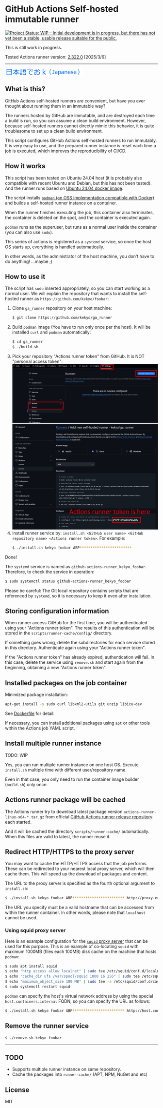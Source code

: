 # GitHub Actions Self-hosted immutable runner

[![Project Status: WIP – Initial development is in progress, but there has not yet been a stable, usable release suitable for the public.](https://www.repostatus.org/badges/latest/wip.svg)](https://www.repostatus.org/#wip)

This is still work in progress.

Tested Actions runner version: [2.322.0](https://github.com/actions/runner/releases) [2025/3/6]

----

[![Japanese language](images/Japanese.256.png)](https://github.com/kekyo/ga_runner/blob/main/README_ja.md)

## What is this?

GitHub Actions self-hosted runners are convenient, but have you ever thought about running them in an immutable way?

The runners hosted by GitHub are immutable, and are destroyed each time a build is run,
so you can assume a clean build environment.
However, because self-hosted runners cannot directly mimic this behavior,
it is quite troublesome to set up a clean build environment.

This script configures GitHub Actions self-hosted runners to run immutably.
It is very easy to use, and the prepared runner instance is reset each time a job is executed, which improves the reproducibility of CI/CD.

## How it works

This script has been tested on Ubuntu 24.04 host
(it is probably also compatible with recent Ubuntu and Debian, but this has not been tested).
And the runner runs based on [Ubuntu 24.04 docker image](https://hub.docker.com/_/ubuntu/).

The script installs [`podman` (an OSS implementation compatible with Docker)](https://podman.io/)
and builds a self-hosted runner instance on a container.

When the runner finishes executing the job, this container also terminates,
the container is deleted on the spot, and the container is executed again.

`podman` runs as the superuser, but runs as a normal user inside the container (you can also use `sudo`).

This series of actions is registered as a `systemd` service,
so once the host OS starts up, everything is handled automatically.

In other words, as the administrator of the host machine, you don't have to do anything! ...maybe ;)

## How to use it

The script has `sudo` inserted appropriately, so you can start working as a normal user.
We will explain the repository that wants to install the self-hosted runner as `https://github.com/kekyo/foobar`:

1. Clone `ga_runner` repository on your host machine:
   ```bash
   $ git clone https://github.com/kekyo/ga_runner
   ```
2. Build `podman` image (You have to run only once per the host).
   It will be installed `curl` and `podman` automatically:
   ```bash
   $ cd ga_runner
   $ ./build.sh
   ```
3. Pick your repository "Actions runner token" from GitHub.
   It is NOT "personal access token":
   ![Step 1](images/step1.png)
   ![Step 2](images/step2.png)
4. Install runner service by:
   `install.sh <GitHub user name> <GitHub repository name> <Actions runner token>`. For example:
   ```bash
   $ ./install.sh kekyo foobar ABP************************
   ```

Done!

The `systemd` service is named as `github-actions-runner_kekyo_foobar`.
Therefore, to check the service in operation:

```bash
$ sudo systemctl status github-actions-runner_kekyo_foobar
```

Please be careful: The Git local repository contains scripts that are referenced by `systemd`,
so it is necessary to keep it even after installation.

## Storing configuration information

When runner access GitHub for the first time, you will be authenticated using your "Actions runner token".
The results of this authentication will be stored in the `scripts/runner-cache/config/` directory.

If something goes wrong, delete the subdirectories for each service stored in this directory.
Authenticate again using your "Actions runner token".

If the "Actions runner token" has already expired, authentication will fail.
In this case, delete the service using `remove.sh` and start again from the beginning, obtaining a new "Actions runner token".

## Installed packages on the job container

Minimized package installation:

```bash
apt-get install -y sudo curl libxml2-utils git unzip libicu-dev
```

See [Dockerfile](scripts/Dockerfile) for detail.

If necessary, you can install additional packages using `apt` or other tools within the Actions job YAML script.

## Install multiple runner instance

TODO: WIP

Yes, you can run multiple runner instance on one host OS.
Execute `install.sh` multiple time with different user/repository name.

Even in that case, you only need to run the container image builder (`build.sh`) only once.

## Actions runner package will be cached

The Actions runner try to download latest package version `actions-runner-linux-x64-*.tar.gz`
from official [GitHub Actions runner release repository](https://github.com/actions/runner/releases) each started.

And it will be cached the directory `scripts/runner-cache/` automatically.
When this files are valid to latest, the runner reuse it.

## Redirect HTTP/HTTPS to the proxy server

You may want to cache the HTTP/HTTPS access that the job performs.
These can be redirected to your nearest local proxy server, which will then cache them.
This will speed up the download of packages and content.

The URL to the proxy server is specified as the fourth optional argument to `install.sh`:

```bash
$ ./install.sh kekyo foobar ABP************************ http://proxy.example.com:3128
```

The URL you specify must be a valid hostname that can be accessed from within the runner container.
In other words, please note that `localhost` cannot be used.

### Using squid proxy server

Here is an example configuration for the [`squid` proxy server](https://www.squid-cache.org/) that can be used for this purpose.
This is an example of co-locating `squid` with maximum 1000MB (files each 100MB) disk cache on the machine that hosts `podman`:

```bash
$ sudo apt install squid
$ echo "http_access allow localnet" | sudo tee /etc/squid/conf.d/localnet.conf
$ echo "cache_dir ufs /var/spool/squid 1000 16 256" | sudo tee /etc/squid/conf.d/cache_dir.conf
$ echo "maximum_object_size 100 MB" | sudo tee -a /etc/squid/conf.d/cache_dir.conf
$ sudo systemctl restart squid
```

`podman` can specify the host's virtual network address by using the special `host.containers.internal` FQDN, so you can specify the URL as follows:

```bash
$ ./install.sh kekyo foobar ABP************************ http://host.containers.internal:3128
```

## Remove the runner service

```bash
$ ./remove.sh kekyo foobar
```

----

## TODO

* Supports multiple runner instance on same repository.
* Cache the packages into `runner-cache/` (APT, NPM, NuGet and etc)

## License

MIT
